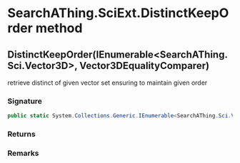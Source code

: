 # SearchAThing.SciExt.DistinctKeepOrder method
## DistinctKeepOrder(IEnumerable<SearchAThing.Sci.Vector3D>, Vector3DEqualityComparer)
retrieve distinct of given vector set ensuring to maintain given order

### Signature
```csharp
public static System.Collections.Generic.IEnumerable<SearchAThing.Sci.Vector3D> DistinctKeepOrder(IEnumerable<SearchAThing.Sci.Vector3D> vectors, Vector3DEqualityComparer cmp)
```
### Returns

### Remarks

